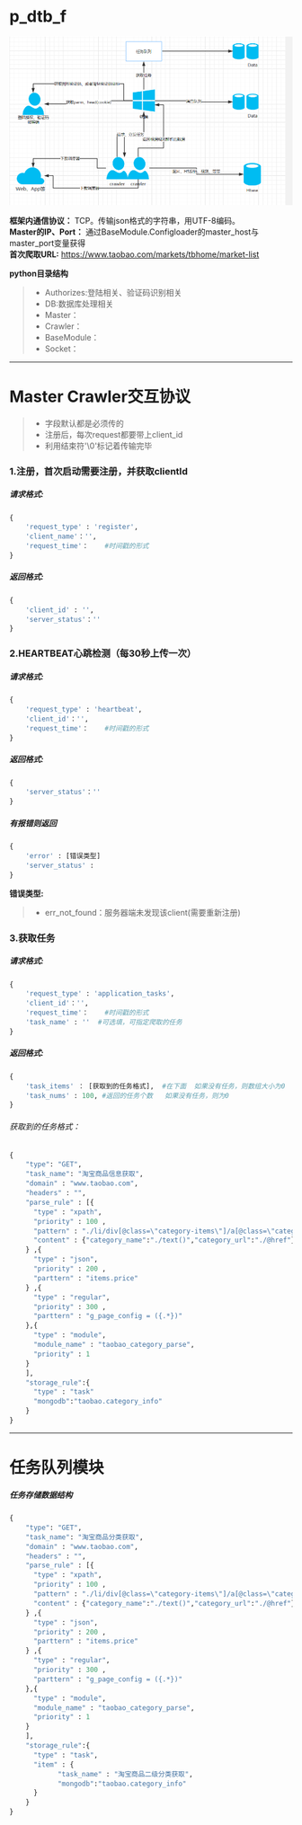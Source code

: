 
# p_dtb_f

![fram-png](frame.png)

**框架内通信协议：** TCP。传输json格式的字符串，用UTF-8编码。
<br>**Master的IP、Port：** 通过BaseModule.Configloader的master_host与master_port变量获得
<br>**首次爬取URL:** https://www.taobao.com/markets/tbhome/market-list

**python目录结构**
> - Authorizes:登陆相关、验证码识别相关
> - DB:数据库处理相关
> - Master：
> - Crawler：
> - BaseModule：
> - Socket：

------

# Master Crawler交互协议
> * 字段默认都是必须传的
> * 注册后，每次request都要带上client_id
> * 利用结束符'\0'标记着传输完毕

### 1.注册，首次启动需要注册，并获取clientId
##### 请求格式:
```python
{
    'request_type' : 'register',
    'client_name'：'',
    'request_time'：    #时间戳的形式
}
```
##### 返回格式:
```python
{
    'client_id' : '',
    'server_status'：''
}
```

### 2.HEARTBEAT心跳检测（每30秒上传一次）
##### 请求格式:
```python
{
    'request_type' : 'heartbeat',
    'client_id'：'',
    'request_time'：    #时间戳的形式
}
```
##### 返回格式:
```python
{
    'server_status'：''
}
```
##### 有报错则返回
```python
{
    'error' : [错误类型]
    'server_status' :
}
```
**错误类型:**
> * err_not_found：服务器端未发现该client(需要重新注册)



### **3.获取任务**
##### 请求格式:
```python
{
    'request_type' : 'application_tasks',
    'client_id'：'',
    'request_time'：    #时间戳的形式
    'task_name' : ''  #可选填，可指定爬取的任务
}
```
##### 返回格式:
```python
{
    'task_items' ： [获取到的任务格式],  #在下面  如果没有任务，则数组大小为0
    'task_nums' : 100, #返回的任务个数   如果没有任务，则为0
}
```
###### 获取到的任务格式：
```python
{
    "type": "GET",
    "task_name": "淘宝商品信息获取",
    "domain" : "www.taobao.com",
    "headers" : "",
    "parse_rule" : [{
      "type" : "xpath",
      "priority" : 100 ,
      "pattern" : "./li/div[@class=\"category-items\"]/a[@class=\"category-name\"]"
      "content" : {"category_name":"./text()","category_url":"./@href"}
    } ,{
      "type" : "json",
      "priority" : 200 ,
      "parttern" : "items.price"
    } ,{
      "type" : "regular",
      "priority" : 300 ,
      "parttern" : "g_page_config = ({.*})"
    },{
      "type" : "module",
      "module_name" : "taobao_category_parse",
      "priority" : 1
    }
    ],
    "storage_rule":{
      "type" : "task"
      "mongodb":"taobao.category_info"
    }
}

```
----

# 任务队列模块
##### 任务存储数据结构
```python
{
    "type": "GET",
    "task_name": "淘宝商品分类获取",
    "domain" : "www.taobao.com",
    "headers" : "",
    "parse_rule" : [{
      "type" : "xpath",
      "priority" : 100 ,
      "pattern" : "./li/div[@class=\"category-items\"]/a[@class=\"category-name\"]"
      "content" : {"category_name":"./text()","category_url":"./@href"}
    } ,{
      "type" : "json",
      "priority" : 200 ,
      "parttern" : "items.price"
    } ,{
      "type" : "regular",
      "priority" : 300 ,
      "parttern" : "g_page_config = ({.*})"
    },{
      "type" : "module",
      "module_name" : "taobao_category_parse",
      "priority" : 1
    }
    ],
    "storage_rule":{
      "type" : "task",
      "item" : {
            "task_name" : "淘宝商品二级分类获取",
            "mongodb":"taobao.category_info"
      }
    }
}
```

